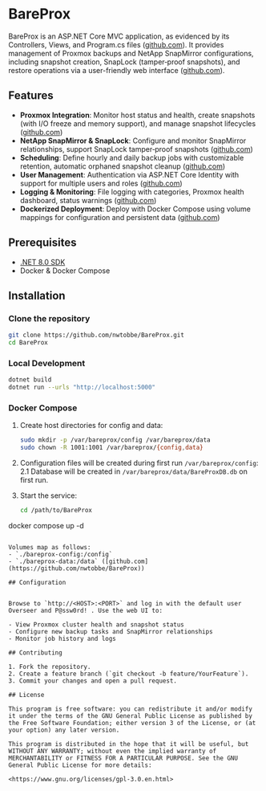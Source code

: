 ﻿# BareProx

BareProx is an ASP.NET Core MVC application, as evidenced by its Controllers, Views, and Program.cs files ([github.com](https://github.com/nwtobbe/BareProx)). It provides management of Proxmox backups and NetApp SnapMirror configurations, including snapshot creation, SnapLock (tamper‑proof snapshots), and restore operations via a user-friendly web interface ([github.com](https://github.com/nwtobbe/BareProx)).

## Features

* **Proxmox Integration**: Monitor host status and health, create snapshots (with I/O freeze and memory support), and manage snapshot lifecycles ([github.com](https://github.com/nwtobbe/BareProx))
* **NetApp SnapMirror & SnapLock**: Configure and monitor SnapMirror relationships, support SnapLock tamper‑proof snapshots ([github.com](https://github.com/nwtobbe/BareProx))
* **Scheduling**: Define hourly and daily backup jobs with customizable retention, automatic orphaned snapshot cleanup ([github.com](https://github.com/nwtobbe/BareProx))
* **User Management**: Authentication via ASP.NET Core Identity with support for multiple users and roles ([github.com](https://github.com/nwtobbe/BareProx))
* **Logging & Monitoring**: File logging with categories, Proxmox health dashboard, status warnings ([github.com](https://github.com/nwtobbe/BareProx))
* **Dockerized Deployment**: Deploy with Docker Compose using volume mappings for configuration and persistent data ([github.com](https://github.com/nwtobbe/BareProx))

## Prerequisites

* [.NET 8.0 SDK](https://dotnet.microsoft.com/download)
* Docker & Docker Compose

## Installation

### Clone the repository

```bash
git clone https://github.com/nwtobbe/BareProx.git
cd BareProx
```

### Local Development

```bash
dotnet build
dotnet run --urls "http://localhost:5000"
```

### Docker Compose

1. Create host directories for config and data:

   ```bash
   sudo mkdir -p /var/bareprox/config /var/bareprox/data
   sudo chown -R 1001:1001 /var/bareprox/{config,data}
   ```
2. Configuration files will be created during first run `/var/bareprox/config`:
2.1 Database will be created in `/var/bareprox/data/BareProxDB.db` on first run.

3. Start the service:

   ```bash
   cd /path/to/BareProx
   ```

docker compose up -d

```

Volumes map as follows:
- `./bareprox-config:/config`
- `./bareprox-data:/data` ([github.com](https://github.com/nwtobbe/BareProx))

## Configuration


Browse to `http://<HOST>:<PORT>` and log in with the default user Overseer and P@ssw0rd! . Use the web UI to:

- View Proxmox cluster health and snapshot status  
- Configure new backup tasks and SnapMirror relationships  
- Monitor job history and logs  

## Contributing

1. Fork the repository.  
2. Create a feature branch (`git checkout -b feature/YourFeature`).  
3. Commit your changes and open a pull request.

## License

This program is free software: you can redistribute it and/or modify it under the terms of the GNU General Public License as published by the Free Software Foundation; either version 3 of the License, or (at your option) any later version.

This program is distributed in the hope that it will be useful, but WITHOUT ANY WARRANTY; without even the implied warranty of MERCHANTABILITY or FITNESS FOR A PARTICULAR PURPOSE. See the GNU General Public License for more details:

<https://www.gnu.org/licenses/gpl-3.0.en.html>

```
